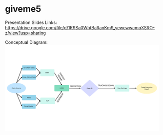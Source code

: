 # giveme5
Presentation Slides Links: https://drive.google.com/file/d/1K9Sa0WhtBaRanKm9_yewcwwcmqXSRO-z/view?usp=sharing

Conceptual Diagram:
![image](https://github.com/lishan0311/giveme5/blob/main/conceptual_diagram.png)
